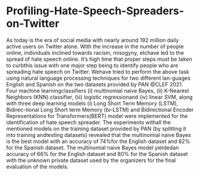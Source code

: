 # Profiling-Hate-Speech-Spreaders-on-Twitter
As today is the era of social media with nearly around 192 million daily active users on Twitter alone. With the increase in the number of people online, individuals inclined towards racism, misogyny, etchave led to the spread of hate speech online.  It’s high time that proper steps must be taken to curbthis issue with one major step being to identify people who are spreading hate speech on Twitter. Wehave tried to perform the above task using natural language processing techniques for two different lan-guages English and Spanish on the two datasets provided by PAN @CLEF 2021. Four machine learningclassifiers (i) multinomial naive Bayes, (ii) K-Nearest Neighbors (KNN) classifier, (iii) logistic regressionand (iv) linear SVM, along with three deep learning models (i) Long Short Term Memory (LSTM), Bidirec-tional Long Short term Memory (bi-LSTM) and Bidirectional Encoder Representations for Transformers(BERT) model were implemented for the identification of hate speech spreader. The experiments withall the mentioned models on the training dataset provided by PAN (by splitting it into training andtesting datasets) revealed that the multinomial naive Bayes is the best model with an accuracy of 74%for the English dataset and 82% for the Spanish dataset.  The multinomial naive Bayes model yieldedan accuracy of 66% for the English dataset and 80% for the Spanish dataset with the unknown private dataset used by the organizers for the final evaluation of the models.

